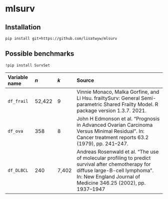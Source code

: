 # mlsurv

## Installation

```
pip install git+https://github.com/lisatwyw/mlsurv
```

## Possible benchmarks

```
!pip install SurvSet
```

| Variable name | $n$ | $k$| Source |
| :-- | :-- | :-- | :-- |
| ```df_frail``` | 52,422| 9 | Vinnie Monaco, Malka Gorfine, and Li Hsu. frailtySurv: General Semi-parametric Shared Frailty Model. R package version 1.3.7. 2021. |
| ```df_ova``` | 358 | 8 | John H Edmonson et al. “Prognosis in Advanced Ovarian Carcinoma Versus Minimal Residual”. In: Cancer treatment reports 63.2 (1979), pp. 241–247. |
| ```df_DLBCL``` | 240 | 7,402 | Andreas Rosenwald et al. “The use of molecular profiling to predict survival after chemotherapy for diffuse large-B-cell lymphoma”. In: New England Journal of Medicine 346.25 (2002), pp. 1937–1947 |
